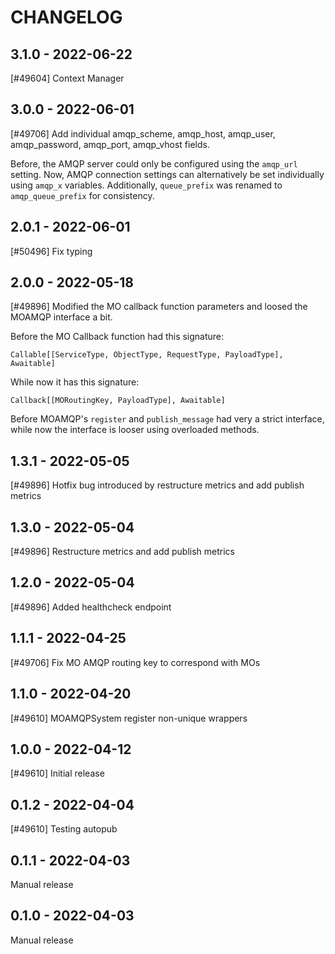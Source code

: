 <!--
SPDX-FileCopyrightText: 2021 Magenta ApS <https://magenta.dk>
SPDX-License-Identifier: MPL-2.0
-->

CHANGELOG
=========

3.1.0 - 2022-06-22
------------------

[#49604] Context Manager

3.0.0 - 2022-06-01
------------------

[#49706] Add individual amqp_scheme, amqp_host, amqp_user, amqp_password, amqp_port, amqp_vhost fields.

Before, the AMQP server could only be configured using the `amqp_url` setting.
Now, AMQP connection settings can alternatively be set individually using 
`amqp_x` variables. Additionally, `queue_prefix` was renamed to
`amqp_queue_prefix` for consistency.

2.0.1 - 2022-06-01
------------------

[#50496] Fix typing

2.0.0 - 2022-05-18
------------------

[#49896] Modified the MO callback function parameters and loosed the MOAMQP interface a bit.


Before the MO Callback function had this signature:
```
Callable[[ServiceType, ObjectType, RequestType, PayloadType], Awaitable]
```
While now it has this signature:
```
Callback[[MORoutingKey, PayloadType], Awaitable]
```

Before MOAMQP's `register` and `publish_message` had very a strict interface,
while now the interface is looser using overloaded methods.

1.3.1 - 2022-05-05
------------------

[#49896] Hotfix bug introduced by restructure metrics and add publish metrics

1.3.0 - 2022-05-04
------------------

[#49896] Restructure metrics and add publish metrics

1.2.0 - 2022-05-04
------------------

[#49896] Added healthcheck endpoint

1.1.1 - 2022-04-25
------------------

[#49706] Fix MO AMQP routing key to correspond with MOs

1.1.0 - 2022-04-20
------------------

[#49610] MOAMQPSystem register non-unique wrappers

1.0.0 - 2022-04-12
------------------

[#49610] Initial release

0.1.2 - 2022-04-04
------------------

[#49610] Testing autopub

0.1.1 - 2022-04-03
------------------

Manual release

0.1.0 - 2022-04-03
------------------

Manual release
